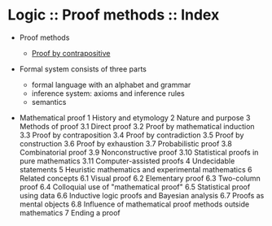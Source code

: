 # Logic :: Proof methods :: Index

* Proof methods
  * [Proof by contrapositive](./proof-by-contrapositive.md)


* Formal system consists of three parts
  - formal language with an alphabet and grammar
  - inference system: axioms and inference rules
  - semantics

* Mathematical proof
  1 History and etymology
  2 Nature and purpose
  3 Methods of proof
    3.1 Direct proof
    3.2 Proof by mathematical induction
    3.3 Proof by contraposition
    3.4 Proof by contradiction
    3.5 Proof by construction
    3.6 Proof by exhaustion
    3.7 Probabilistic proof
    3.8 Combinatorial proof
    3.9 Nonconstructive proof
    3.10 Statistical proofs in pure mathematics
    3.11 Computer-assisted proofs
  4 Undecidable statements
  5 Heuristic mathematics and experimental mathematics
  6 Related concepts
    6.1 Visual proof
    6.2 Elementary proof
    6.3 Two-column proof
    6.4 Colloquial use of "mathematical proof"
    6.5 Statistical proof using data
    6.6 Inductive logic proofs and Bayesian analysis
    6.7 Proofs as mental objects
    6.8 Influence of mathematical proof methods outside mathematics
  7 Ending a proof
